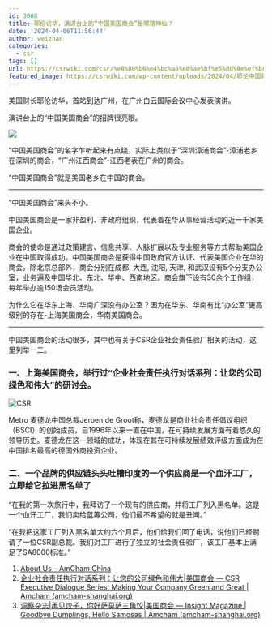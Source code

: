 ```yaml
---
id: 3008
title: 耶伦访华，演讲台上的“中国美国商会”是哪路神仙？
date: '2024-04-06T11:56:44'
author: weizhan
categories:
  - csr
tags: []
url: https://csrwiki.com/csr/%e8%80%b6%e4%bc%a6%e8%ae%bf%e5%8d%8e%ef%bc%8c%e6%bc%94%e8%ae%b2%e5%8f%b0%e4%b8%8a%e7%9a%84%e4%b8%ad%e5%9b%bd%e7%be%8e%e5%9b%bd%e5%95%86%e4%bc%9a%e6%98%af%e5%93%aa%e8%b7%af%e7%a5%9e
featured_image: https://csrwiki.com/wp-content/uploads/2024/04/耶伦中国美国商会演讲.webp
---
```


美国财长耶伦访华，首站到达广州，在广州白云国际会议中心发表演讲。

演讲台上的“中国美国商会”的招牌很亮眼。

![](https://csrwiki.com/wp-content/uploads/2024/04/耶伦中国美国商会演讲.webp)

“中国美国商会”的名字乍听起来有点绕，实际上类似于“深圳漳浦商会”-漳浦老乡在深圳的商会，“广州江西商会”-江西老表在广州的商会。

“中国美国商会”就是美国老乡在中国的商会。

***

“中国美国商会”来头不小。

中国美国商会是一家非盈利、非政府组织，代表着在华从事经营活动的近一千家美国企业。

商会的使命是通过政策建言、信息共享、人脉扩展以及专业服务等方式帮助美国企业在中国取得成功。中国美国商会是获得中国政府官方认证、代表美国企业在华的商会。除北京总部外，商会分别在成都, 大连, 沈阳, 天津, 和武汉设有5个分支办公室，业务遍及中国华北、东北、华中、西南地区。商会旗下设有30余个工作组，每年举办逾150场会员活动。

为什么它在华东上海、华南广深没有办公室？因为在华东、华南有比“办公室”更高级别的存在-上海美国商会，华南美国商会。

***

中国美国商会的活动很多，其中也有关于CSR企业社会责任验厂相关的活动，这里列举一二。

### 一、上海美国商会，举行过“企业社会责任执行对话系列：让您的公司绿色和伟大”的研讨会。

![CSR ](https://csrwiki.com/wp-content/uploads/2024/04/7-400x300_0.jpg)

Metro 麦德龙中国总裁Jeroen de Groot称，麦德龙是商业社会责任倡议组织（BSCI）的创始成员，自1996年以来一直在中国，在可持续发展方面有着悠久的领导历史。麦德龙在这一领域的成功，体现在其在可持续发展绩效评级方面成为在中国排名最高的德国外商投资企业。

### 二、一个品牌的供应链头头吐槽印度的一个供应商是一个血汗工厂，立即给它拉进黑名单了

“在我的第一次旅行中，我拜访了一个现有的供应商，并将工厂列入黑名单。这是一个血汗工厂，我们卖给蓝筹公司，他们最不希望的就是丑闻。”

“在我把这家工厂列入黑名单大约六个月后，他们给我们回了电话，说他们已经聘请了一位CSR副总裁。我们对工厂进行了独立的社会责任验厂，该工厂基本上满足了SA8000标准。”

1. [About Us – AmCham China](https://www.amchamchina.org/about-us/)
2. [企业社会责任执行对话系列：让您的公司绿色和伟大|美国商会 — CSR Executive Dialogue Series: Making Your Company Green and Great | Amcham (amcham-shanghai.org)](https://www.amcham-shanghai.org/en/article/csr-executive-dialogue-series-making-your-company-green-and-great)
3. [洞察杂志|再见饺子，你好萨莫萨三角饺|美国商会 — Insight Magazine | Goodbye Dumplings, Hello Samosas | Amcham (amcham-shanghai.org)](https://www.amcham-shanghai.org/en/article/insight-magazine-goodbye-dumplings-hello-samosas)
